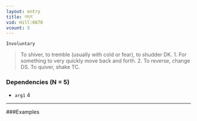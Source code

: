 ```yaml
---
layout: entry
title: འདར་
vid: Hill:0870
vcount: 5
---
```

`Involuntary` 
> To shiver, to tremble (usually with cold or fear), to shudder DK\.
 1\.
 For something to very quickly move back and forth\.
 2\.
 To reverse, change DS\.
 To quiver, shake TC\.

### Dependencies (N = 5)
* `arg1` 4

---

###Examples



